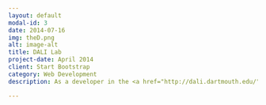 ```yaml
---
layout: default
modal-id: 3
date: 2014-07-16
img: theD.png
alt: image-alt
title: DALI Lab
project-date: April 2014
client: Start Bootstrap
category: Web Development
description: As a developer in the <a href="http://dali.dartmouth.edu/">DALI lab</a> over the summer of 2015, I worked with a team to redesign the entire Dartmouth newspaper website and create a custom Wordpress theme for the site. The project is budgeted to be completed within the next term, and as a result the site is not live. The mockup of a sample category page I developed can be viewed <a href="https://drive.google.com/file/d/0ByMBKihtouPWUEN4X1ZYNHdoX2c/view?usp=sharing">here!</a>

---
```


